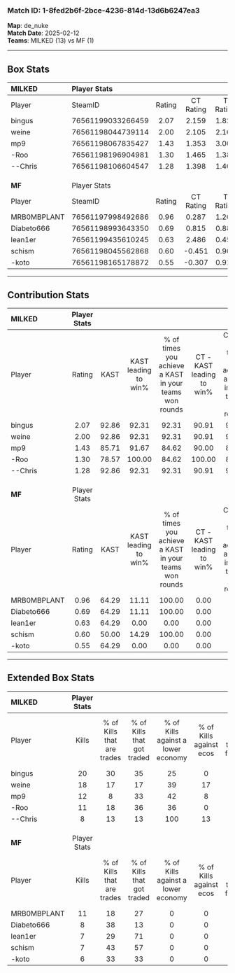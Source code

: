 ### Match ID: 1-8fed2b6f-2bce-4236-814d-13d6b6247ea3  
**Map**: de_nuke  
**Match Date**: 2025-02-12  
**Teams**: MILKED (13) vs MF (1)  

---  

## Box Stats  

| **MILKED**  | Player Stats      |        |           |          |       |       |       |         |        |      |     |
| :- | :- | :-: | :-: | :-: | :-: | :-: | :-: | :-: | :-: | :-: | :-: |
| Player      | SteamID           | Rating | CT Rating | T Rating | KAST  |  ADR  | Kills | Assists | Deaths | K/D  | HS% |
| bingus      | 76561199033266459 |  2.07  |   2.159   |  1.823   | 92.86 | 119.5 |  20   |    3    |   8    | 2.50 | 55  |
| weine       | 76561198044739114 |  2.00  |   2.105   |  2.163   | 92.86 | 120.9 |  18   |    4    |   7    | 2.57 | 38  |
| mp9         | 76561198067835427 |  1.43  |   1.353   |  3.003   | 85.71 | 92.7  |  12   |    7    |   9    | 1.33 | 58  |
| -Roo        | 76561198196904981 |  1.30  |   1.465   |  1.381   | 78.57 | 91.2  |  11   |    5    |   9    | 1.22 | 45  |
| --Chris     | 76561198106604547 |  1.28  |   1.398   |  1.403   | 92.86 | 76.1  |   8   |    5    |   6    | 1.33 | 37  |
|             |                   |        |           |          |       |       |       |         |        |      |     |
|             |                   |        |           |          |       |       |       |         |        |      |     |
|             |                   |        |           |          |       |       |       |         |        |      |     |
| **MF**      | Player Stats      |        |           |          |       |       |       |         |        |      |     |
| Player      | SteamID           | Rating | CT Rating | T Rating | KAST  |  ADR  | Kills | Assists | Deaths | K/D  | HS% |
| MRB0MBPLANT | 76561197998492686 |  0.96  |   0.287   |  1.207   | 64.29 | 72.6  |  11   |    2    |   13   | 0.85 | 45  |
| Diabeto666  | 76561198993643350 |  0.69  |   0.815   |  0.888   | 64.29 | 56.5  |   8   |    2    |   14   | 0.57 | 37  |
| lean1er     | 76561199435610245 |  0.63  |   2.486   |  0.453   | 64.29 | 57.9  |   7   |    2    |   14   | 0.50 | 85  |
| schism      | 76561198045562868 |  0.60  |  -0.451   |  0.903   | 50.00 | 75.4  |   7   |    4    |   14   | 0.50 | 57  |
| -koto       | 76561198165178872 |  0.55  |  -0.307   |  0.916   | 64.29 | 54.9  |   6   |    1    |   14   | 0.43 | 50  |
---  

## Contribution Stats  

| **MILKED**  | Player Stats |       |                      |                                                        |                           |                                                             |                          |                                                            |
| :- | :-: | :-: | :-: | :-: | :-: | :-: | :-: | :-: |
| Player      |    Rating    | KAST  | KAST leading to win% | % of times you achieve a KAST in your teams won rounds | CT - KAST leading to win% | CT - % of times you achieve a KAST in your teams won rounds | T - KAST leading to win% | T - % of times you achieve a KAST in your teams won rounds |
| bingus      |     2.07     | 92.86 |        92.31         |                         92.31                          |           90.91           |                            90.91                            |          100.00          |                           100.00                           |
| weine       |     2.00     | 92.86 |        92.31         |                         92.31                          |           90.91           |                            90.91                            |          100.00          |                           100.00                           |
| mp9         |     1.43     | 85.71 |        91.67         |                         84.62                          |           90.00           |                            81.82                            |          100.00          |                           100.00                           |
| -Roo        |     1.30     | 78.57 |        100.00        |                         84.62                          |          100.00           |                            81.82                            |          100.00          |                           100.00                           |
| --Chris     |     1.28     | 92.86 |        92.31         |                         92.31                          |           90.91           |                            90.91                            |          100.00          |                           100.00                           |
|             |              |       |                      |                                                        |                           |                                                             |                          |                                                            |
|             |              |       |                      |                                                        |                           |                                                             |                          |                                                            |
|             |              |       |                      |                                                        |                           |                                                             |                          |                                                            |
| **MF**      | Player Stats |       |                      |                                                        |                           |                                                             |                          |                                                            |
| Player      |    Rating    | KAST  | KAST leading to win% | % of times you achieve a KAST in your teams won rounds | CT - KAST leading to win% | CT - % of times you achieve a KAST in your teams won rounds | T - KAST leading to win% | T - % of times you achieve a KAST in your teams won rounds |
| MRB0MBPLANT |     0.96     | 64.29 |        11.11         |                         100.00                         |           0.00            |                            0.00                             |          12.50           |                           100.00                           |
| Diabeto666  |     0.69     | 64.29 |        11.11         |                         100.00                         |           0.00            |                            0.00                             |          12.50           |                           100.00                           |
| lean1er     |     0.63     | 64.29 |         0.00         |                          0.00                          |           0.00            |                            0.00                             |           0.00           |                            0.00                            |
| schism      |     0.60     | 50.00 |        14.29         |                         100.00                         |           0.00            |                            0.00                             |          14.29           |                           100.00                           |
| -koto       |     0.55     | 64.29 |         0.00         |                          0.00                          |           0.00            |                            0.00                             |           0.00           |                            0.00                            |
---  

## Extended Box Stats  

| **MILKED**  | Player Stats |                            |                            |                                    |                         |                              |                                 |        |                             |                                     |                          |                               |                            |
| :- | :-: | :-: | :-: | :-: | :-: | :-: | :-: | :-: | :-: | :-: | :-: | :-: | :-: |
| Player      |    Kills     | % of Kills that are trades | % of Kills that got traded | % of Kills against a lower economy | % of Kills against ecos | % of Kills that are flawless | % of Kills that are close duels | Deaths | % of Deaths that get traded | % of Deaths against a lower economy | % of Deaths against ecos | % of Deaths that are flawless | % of Deaths that are close |
| bingus      |      20      |             30             |             35             |                 25                 |            0            |              70              |                5                |   8    |             13              |                 63                  |            0             |              75               |             13             |
| weine       |      18      |             17             |             17             |                 39                 |           17            |              83              |                0                |   7    |             43              |                 57                  |            0             |              57               |             14             |
| mp9         |      12      |             8              |             33             |                 42                 |            8            |              67              |                8                |   9    |             44              |                 44                  |            11            |              44               |             11             |
| -Roo        |      11      |             18             |             36             |                 36                 |            0            |              64              |                0                |   9    |             44              |                 44                  |            11            |              33               |             11             |
| --Chris     |      8       |             13             |             13             |                100                 |           13            |              38              |                0                |   6    |             50              |                 50                  |            17            |              50               |             17             |
|             |              |                            |                            |                                    |                         |                              |                                 |        |                             |                                     |                          |                               |                            |
|             |              |                            |                            |                                    |                         |                              |                                 |        |                             |                                     |                          |                               |                            |
|             |              |                            |                            |                                    |                         |                              |                                 |        |                             |                                     |                          |                               |                            |
| **MF**      | Player Stats |                            |                            |                                    |                         |                              |                                 |        |                             |                                     |                          |                               |                            |
| Player      |    Kills     | % of Kills that are trades | % of Kills that got traded | % of Kills against a lower economy | % of Kills against ecos | % of Kills that are flawless | % of Kills that are close duels | Deaths | % of Deaths that get traded | % of Deaths against a lower economy | % of Deaths against ecos | % of Deaths that are flawless | % of Deaths that are close |
| MRB0MBPLANT |      11      |             18             |             27             |                 0                  |            0            |              73              |                9                |   13   |             23              |                  0                  |            0             |              69               |             0              |
| Diabeto666  |      8       |             38             |             13             |                 0                  |            0            |              50              |               13                |   14   |             36              |                  0                  |            0             |              71               |             0              |
| lean1er     |      7       |             29             |             71             |                 0                  |            0            |              43              |               29                |   14   |             21              |                  0                  |            0             |              71               |             7              |
| schism      |      7       |             43             |             57             |                 0                  |            0            |              43              |                0                |   14   |             21              |                  0                  |            0             |              50               |             7              |
| -koto       |      6       |             33             |             33             |                 0                  |            0            |              33              |               17                |   14   |             36              |                  0                  |            0             |              79               |             0              |
